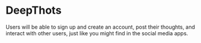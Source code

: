 # DeepThots
Users will be able to sign up and create an account, post their thoughts, and interact with other users, just like you might find in the social media apps. 
